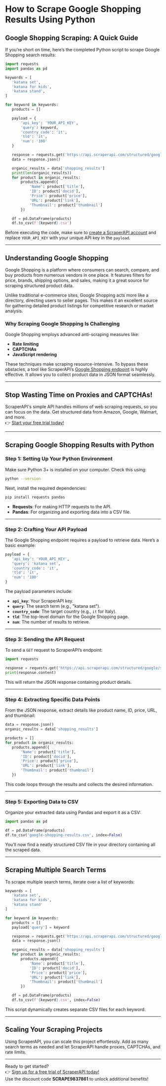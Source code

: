 
# How to Scrape Google Shopping Results Using Python

## Google Shopping Scraping: A Quick Guide

If you’re short on time, here’s the completed Python script to scrape Google Shopping search results:

```python
import requests
import pandas as pd

keywords = [
   'katana set',
   'katana for kids',
   'katana stand',
]

for keyword in keywords:
   products = []

   payload = {
       'api_key': 'YOUR_API_KEY',
       'query': keyword,
       'country_code': 'it',
       'tld': 'it',
       'num': '100'
   }

   response = requests.get('https://api.scraperapi.com/structured/google/shopping', params=payload)
   data = response.json()

   organic_results = data['shopping_results']
   print(len(organic_results))
   for product in organic_results:
       products.append({
           'Name': product['title'],
           'ID': product['docid'],
           'Price': product['price'],
           'URL': product['link'],
           'Thumbnail': product['thumbnail']
       })

   df = pd.DataFrame(products)
   df.to_csv(f'{keyword}.csv')
```

Before executing the code, make sure to [create a ScraperAPI account](https://bit.ly/Scraperapi) and replace `YOUR_API_KEY` with your unique API key in the `payload`.

---

## Understanding Google Shopping

Google Shopping is a platform where consumers can search, compare, and buy products from numerous vendors in one place. It features filters for price, brands, shipping options, and sales, making it a great source for scraping structured product data. 

Unlike traditional e-commerce sites, Google Shopping acts more like a directory, directing users to seller pages. This makes it an excellent source for gathering detailed product listings for competitive research or market analysis.

### Why Scraping Google Shopping Is Challenging

Google Shopping employs advanced anti-scraping measures like:

- **Rate limiting**
- **CAPTCHAs**
- **JavaScript rendering**

These techniques make scraping resource-intensive. To bypass these obstacles, a tool like ScraperAPI’s [Google Shopping endpoint](https://bit.ly/Scraperapi) is highly effective. It allows you to collect product data in JSON format seamlessly.

---

## Stop Wasting Time on Proxies and CAPTCHAs!
ScraperAPI's simple API handles millions of web scraping requests, so you can focus on the data. Get structured data from Amazon, Google, Walmart, and more.  
👉 [Start your free trial today!](https://bit.ly/Scraperapi)

---

## Scraping Google Shopping Results with Python

### Step 1: Setting Up Your Python Environment

Make sure Python 3+ is installed on your computer. Check this using:

```bash
python --version
```

Next, install the required dependencies:

```bash
pip install requests pandas
```

- **Requests**: For making HTTP requests to the API.
- **Pandas**: For organizing and exporting data into a CSV file.

---

### Step 2: Crafting Your API Payload

The Google Shopping endpoint requires a payload to retrieve data. Here’s a basic example:

```python
payload = {
   'api_key': 'YOUR_API_KEY',
   'query': 'katana set',
   'country_code': 'it',
   'tld': 'it',
   'num': '100'
}
```

The payload parameters include:
- **`api_key`**: Your ScraperAPI key.
- **`query`**: The search term (e.g., "katana set").
- **`country_code`**: The target country (e.g., `it` for Italy).
- **`tld`**: The top-level domain for the Google Shopping page.
- **`num`**: The number of results to retrieve.

---

### Step 3: Sending the API Request

To send a `GET` request to ScraperAPI’s endpoint:

```python
import requests

response = requests.get('https://api.scraperapi.com/structured/google/shopping', params=payload)
print(response.content)
```

This will return the JSON response containing product details.

---

### Step 4: Extracting Specific Data Points

From the JSON response, extract details like product name, ID, price, URL, and thumbnail:

```python
data = response.json()
organic_results = data['shopping_results']

products = []
for product in organic_results:
   products.append({
       'Name': product['title'],
       'ID': product['docid'],
       'Price': product['price'],
       'URL': product['link'],
       'Thumbnail': product['thumbnail']
   })
```

This code loops through the results and collects the desired information.

---

### Step 5: Exporting Data to CSV

Organize your extracted data using Pandas and export it as a CSV:

```python
import pandas as pd

df = pd.DataFrame(products)
df.to_csv('google-shopping-results.csv', index=False)
```

You’ll now find a neatly structured CSV file in your directory containing all the scraped data.

---

## Scraping Multiple Search Terms

To scrape multiple search terms, iterate over a list of keywords:

```python
keywords = [
   'katana set',
   'katana for kids',
   'katana stand'
]

for keyword in keywords:
   products = []
   payload['query'] = keyword

   response = requests.get('https://api.scraperapi.com/structured/google/shopping', params=payload)
   data = response.json()

   organic_results = data['shopping_results']
   for product in organic_results:
       products.append({
           'Name': product['title'],
           'ID': product['docid'],
           'Price': product['price'],
           'URL': product['link'],
           'Thumbnail': product['thumbnail']
       })

   df = pd.DataFrame(products)
   df.to_csv(f'{keyword}.csv', index=False)
```

This script dynamically creates separate CSV files for each keyword.

---

## Scaling Your Scraping Projects

Using ScraperAPI, you can scale this project effortlessly. Add as many search terms as needed and let ScraperAPI handle proxies, CAPTCHAs, and rate limits.

---

Ready to get started?  
👉 [Sign up for a free trial of ScraperAPI today!](https://bit.ly/Scraperapi)  
Use the discount code **SCRAPE9837861** to unlock additional benefits!
